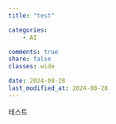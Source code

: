 ```yaml
---
title: "test"

categories:
    - AI

comments: true
share: false
classes: wide

date: 2024-08-28
last_modified_at: 2024-08-28
---
```


테스트

